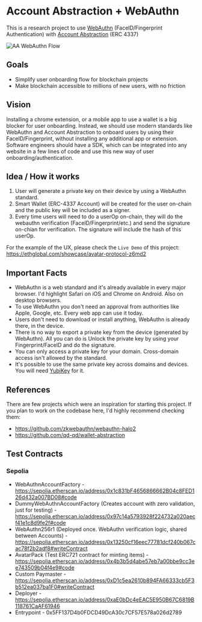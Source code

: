 # Account Abstraction + WebAuthn

This is a research project to use [WebAuthn](https://developer.mozilla.org/en-US/docs/Web/API/Web_Authentication_API) (FaceID/Fingerprint Authentication) with [Account Abstraction](https://eips.ethereum.org/EIPS/eip-4337) (ERC 4337)

![AA WebAuthn Flow](https://github.com/G7DAO/account-abstraction-webauthn/assets/1698274/dcbdb87b-1fbc-4d6d-8dda-ebe8d3431a8b)

## Goals

- Simplify user onboarding flow for blockchain projects
- Make blockchain accessible to millions of new users, with no friction

## Vision

Installing a chrome extension, or a mobile app to use a wallet is a big blocker for user onboarding. Instead, we should use modern standards like WebAuthn and Account Abstraction to onboard users by using their FaceID/Fingerprint, without installing any additional app or extension. Software engineers should have a SDK, which can be integrated into any website in a few lines of code and use this new way of user onboarding/authentication.

## Idea / How it works

1. User will generate a private key on their device by using a WebAuthn standard.
2. Smart Wallet (ERC-4337 Account) will be created for the user on-chain and the public key will be included as a signer.
3. Every time users will need to do a userOp on-chain, they will do the webauthn verification (FaceID/Fingerprint/etc.) and send the signature on-chian for verification. The signature will include the hash of this userOp.

For the example of the UX, please check the `Live Demo` of this project:
https://ethglobal.com/showcase/avatar-protocol-z6md2

## Important Facts

- WebAuthn is a web standard and it's already available in every major browser. I'd highlight Safari on iOS and Chrome on Android. Also on desktop browsers.
- To use WebAuthn you don't need an approval from authorities like Apple, Google, etc. Every web app can use it today.
- Users don't need to download or install anything, WebAuthn is already there, in the device.
- There is no way to export a private key from the device (generated by WebAuthn). All you can do is Unlock the private key by using your Fingerprint/FaceID and do the signature.
- You can only access a private key for your domain. Cross-domain access isn't allowed by the standard.
- It's possible to use the same private key across domains and devices. You will need [YubiKey](https://www.yubico.com/ge/product/yubikey-5-series/yubikey-5-nfc/) for it.

## References

There are few projects which were an inspiration for starting this project. If you plan to work on the codebase here, I'd highly recommend checking them:

- https://github.com/zkwebauthn/webauthn-halo2
- https://github.com/qd-qd/wallet-abstraction

## Test Contracts

### Sepolia

- WebAuthnAccountFactory - https://sepolia.etherscan.io/address/0x1c831bF4656866662B04c8FED126d432a007BD08#code
- DummyWebAuthnAccountFactory (Creates account with zero validation, just for testing) - https://sepolia.etherscan.io/address/0x97c14a5793928f224732a020aecf41e1c8d9fe2f#code
- WebAuthn256r1 (Deployed once. WebAuthn verification logic, shared between Accounts) - https://sepolia.etherscan.io/address/0x13250cf16eec77781dcf240b067cac78f2b2adf8#writeContract
- AvatarPack (Test ERC721 contract for minting items) - https://sepolia.etherscan.io/address/0x4b3b5d4abe57eb7a00bbe9cc3ee743509b04f4e9#code
- Custom Paymaster - https://sepolia.etherscan.io/address/0xD1c5ea2610b894FA66333cb5F3b512ea037ba1F0#writeContract
- Deployer - https://sepolia.etherscan.io/address/0xaE0bDc4eEAC5E950B67C6819B118761CaAF61946
- Entrypoint - 0x5FF137D4b0FDCD49DcA30c7CF57E578a026d2789
